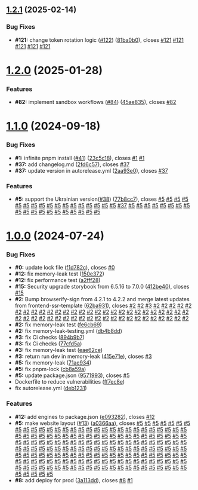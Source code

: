 ## [1.2.1](https://github.com/VilnaCRM-Org/website/compare/v1.2.0...v1.2.1) (2025-02-14)


### Bug Fixes

* **#121:** change token rotation logic ([#122](https://github.com/VilnaCRM-Org/website/issues/122)) ([81ba0b0](https://github.com/VilnaCRM-Org/website/commit/81ba0b03684f043dc9c3f090243d32e3f364f6f6)), closes [#121](https://github.com/VilnaCRM-Org/website/issues/121) [#121](https://github.com/VilnaCRM-Org/website/issues/121) [#121](https://github.com/VilnaCRM-Org/website/issues/121) [#121](https://github.com/VilnaCRM-Org/website/issues/121) [#121](https://github.com/VilnaCRM-Org/website/issues/121)



# [1.2.0](https://github.com/VilnaCRM-Org/website/compare/v1.1.0...v1.2.0) (2025-01-28)

### Features

- **#82:** implement sandbox workflows ([#84](https://github.com/VilnaCRM-Org/website/issues/84)) ([45ae835](https://github.com/VilnaCRM-Org/website/commit/45ae835ddbb2dc8afe598ecbcc88862a8691a7da)), closes [#82](https://github.com/VilnaCRM-Org/website/issues/82)

# [1.1.0](https://github.com/VilnaCRM-Org/website/compare/v1.0.0...v1.1.0) (2024-09-18)

### Bug Fixes

- **#1:** infinite pnpm install ([#41](https://github.com/VilnaCRM-Org/website/issues/41)) ([23c5c18](https://github.com/VilnaCRM-Org/website/commit/23c5c18f0e7647fe2bd4b82a8c63fb131b69264d)), closes [#1](https://github.com/VilnaCRM-Org/website/issues/1) [#1](https://github.com/VilnaCRM-Org/website/issues/1)
- **#37:** add changelog.md ([2fd6c57](https://github.com/VilnaCRM-Org/website/commit/2fd6c576a04c26a32520cc10fb15d256bfa9d500)), closes [#37](https://github.com/VilnaCRM-Org/website/issues/37)
- **#37:** update version in autorelease.yml ([2aa93e0](https://github.com/VilnaCRM-Org/website/commit/2aa93e0b643abc7ed4568097aa29faf37bbbad63)), closes [#37](https://github.com/VilnaCRM-Org/website/issues/37)

### Features

- **#5:** support the Ukrainian version([#38](https://github.com/VilnaCRM-Org/website/issues/38)) ([77b8cc7](https://github.com/VilnaCRM-Org/website/commit/77b8cc7581e927c4edc56920c789b4d34f5eacb8)), closes [#5](https://github.com/VilnaCRM-Org/website/issues/5) [#5](https://github.com/VilnaCRM-Org/website/issues/5) [#5](https://github.com/VilnaCRM-Org/website/issues/5) [#5](https://github.com/VilnaCRM-Org/website/issues/5) [#5](https://github.com/VilnaCRM-Org/website/issues/5) [#5](https://github.com/VilnaCRM-Org/website/issues/5) [#5](https://github.com/VilnaCRM-Org/website/issues/5) [#5](https://github.com/VilnaCRM-Org/website/issues/5) [#5](https://github.com/VilnaCRM-Org/website/issues/5) [#5](https://github.com/VilnaCRM-Org/website/issues/5) [#5](https://github.com/VilnaCRM-Org/website/issues/5) [#5](https://github.com/VilnaCRM-Org/website/issues/5) [#5](https://github.com/VilnaCRM-Org/website/issues/5) [#5](https://github.com/VilnaCRM-Org/website/issues/5) [#5](https://github.com/VilnaCRM-Org/website/issues/5) [#5](https://github.com/VilnaCRM-Org/website/issues/5) [#5](https://github.com/VilnaCRM-Org/website/issues/5) [#37](https://github.com/VilnaCRM-Org/website/issues/37) [#5](https://github.com/VilnaCRM-Org/website/issues/5) [#5](https://github.com/VilnaCRM-Org/website/issues/5) [#5](https://github.com/VilnaCRM-Org/website/issues/5) [#5](https://github.com/VilnaCRM-Org/website/issues/5) [#5](https://github.com/VilnaCRM-Org/website/issues/5) [#5](https://github.com/VilnaCRM-Org/website/issues/5) [#5](https://github.com/VilnaCRM-Org/website/issues/5) [#5](https://github.com/VilnaCRM-Org/website/issues/5) [#5](https://github.com/VilnaCRM-Org/website/issues/5) [#5](https://github.com/VilnaCRM-Org/website/issues/5) [#5](https://github.com/VilnaCRM-Org/website/issues/5) [#5](https://github.com/VilnaCRM-Org/website/issues/5) [#5](https://github.com/VilnaCRM-Org/website/issues/5) [#5](https://github.com/VilnaCRM-Org/website/issues/5) [#5](https://github.com/VilnaCRM-Org/website/issues/5) [#5](https://github.com/VilnaCRM-Org/website/issues/5) [#5](https://github.com/VilnaCRM-Org/website/issues/5) [#5](https://github.com/VilnaCRM-Org/website/issues/5) [#5](https://github.com/VilnaCRM-Org/website/issues/5)

# [1.0.0](https://github.com/VilnaCRM-Org/website/compare/3a113dde86b1ee84288123e15b15f1f34eb1c619...v1.0.0) (2024-07-24)

### Bug Fixes

- **#0:** update lock file ([f1d782c](https://github.com/VilnaCRM-Org/website/commit/f1d782c19e29f967c4f01ca1ada30f8cf1333f00)), closes [#0](https://github.com/VilnaCRM-Org/website/issues/0)
- **#12:** fix memory-leak test ([150e372](https://github.com/VilnaCRM-Org/website/commit/150e372528a2729cba1fea492718964a45694217))
- **#12:** fix performance test ([a2fff28](https://github.com/VilnaCRM-Org/website/commit/a2fff2808fdc46acd06385cc71868c2cf3604a78))
- **#15:** Security upgrade storybook from 6.5.16 to 7.0.0 ([412be40](https://github.com/VilnaCRM-Org/website/commit/412be405d5db8bc69ca3ee248e44a15d77abcb38)), closes [#15](https://github.com/VilnaCRM-Org/website/issues/15)
- **#2:** Bump browserify-sign from 4.2.1 to 4.2.2 and merge latest updates from frontend-ssr-template ([62ba931](https://github.com/VilnaCRM-Org/website/commit/62ba931225a58047b9d685da1335a82f6d762358)), closes [#2](https://github.com/VilnaCRM-Org/website/issues/2) [#2](https://github.com/VilnaCRM-Org/website/issues/2) [#3](https://github.com/VilnaCRM-Org/website/issues/3) [#2](https://github.com/VilnaCRM-Org/website/issues/2) [#2](https://github.com/VilnaCRM-Org/website/issues/2) [#2](https://github.com/VilnaCRM-Org/website/issues/2) [#2](https://github.com/VilnaCRM-Org/website/issues/2) [#2](https://github.com/VilnaCRM-Org/website/issues/2) [#2](https://github.com/VilnaCRM-Org/website/issues/2) [#2](https://github.com/VilnaCRM-Org/website/issues/2) [#2](https://github.com/VilnaCRM-Org/website/issues/2) [#2](https://github.com/VilnaCRM-Org/website/issues/2) [#2](https://github.com/VilnaCRM-Org/website/issues/2) [#2](https://github.com/VilnaCRM-Org/website/issues/2) [#2](https://github.com/VilnaCRM-Org/website/issues/2) [#2](https://github.com/VilnaCRM-Org/website/issues/2) [#2](https://github.com/VilnaCRM-Org/website/issues/2) [#2](https://github.com/VilnaCRM-Org/website/issues/2) [#2](https://github.com/VilnaCRM-Org/website/issues/2) [#2](https://github.com/VilnaCRM-Org/website/issues/2) [#2](https://github.com/VilnaCRM-Org/website/issues/2) [#2](https://github.com/VilnaCRM-Org/website/issues/2) [#2](https://github.com/VilnaCRM-Org/website/issues/2) [#2](https://github.com/VilnaCRM-Org/website/issues/2) [#2](https://github.com/VilnaCRM-Org/website/issues/2) [#2](https://github.com/VilnaCRM-Org/website/issues/2) [#2](https://github.com/VilnaCRM-Org/website/issues/2) [#2](https://github.com/VilnaCRM-Org/website/issues/2) [#2](https://github.com/VilnaCRM-Org/website/issues/2) [#2](https://github.com/VilnaCRM-Org/website/issues/2) [#2](https://github.com/VilnaCRM-Org/website/issues/2) [#2](https://github.com/VilnaCRM-Org/website/issues/2) [#2](https://github.com/VilnaCRM-Org/website/issues/2) [#2](https://github.com/VilnaCRM-Org/website/issues/2) [#2](https://github.com/VilnaCRM-Org/website/issues/2) [#2](https://github.com/VilnaCRM-Org/website/issues/2) [#2](https://github.com/VilnaCRM-Org/website/issues/2) [#2](https://github.com/VilnaCRM-Org/website/issues/2) [#2](https://github.com/VilnaCRM-Org/website/issues/2) [#2](https://github.com/VilnaCRM-Org/website/issues/2) [#2](https://github.com/VilnaCRM-Org/website/issues/2) [#2](https://github.com/VilnaCRM-Org/website/issues/2) [#2](https://github.com/VilnaCRM-Org/website/issues/2) [#2](https://github.com/VilnaCRM-Org/website/issues/2) [#2](https://github.com/VilnaCRM-Org/website/issues/2) [#2](https://github.com/VilnaCRM-Org/website/issues/2) [#2](https://github.com/VilnaCRM-Org/website/issues/2) [#2](https://github.com/VilnaCRM-Org/website/issues/2) [#2](https://github.com/VilnaCRM-Org/website/issues/2) [#2](https://github.com/VilnaCRM-Org/website/issues/2) [#2](https://github.com/VilnaCRM-Org/website/issues/2) [#2](https://github.com/VilnaCRM-Org/website/issues/2)
- **#2:** fix memory-leak test ([fe6cb69](https://github.com/VilnaCRM-Org/website/commit/fe6cb69edcb50b1fcad36c932f2c4a09ff720840))
- **#2:** fix memory-leak-testing.yml ([db4b8dd](https://github.com/VilnaCRM-Org/website/commit/db4b8ddbe96aa4d70e05ff9daff9a083c41a7dcd))
- **#3:** fix Ci checks ([894b9b7](https://github.com/VilnaCRM-Org/website/commit/894b9b72ef3e47b9d98616d0e69b4a6a38cca68b))
- **#3:** fix Ci checks ([77cfd5a](https://github.com/VilnaCRM-Org/website/commit/77cfd5adcbc7b03e3eff272d38308459f047bc50))
- **#3:** fix memory-leak test ([eae62ce](https://github.com/VilnaCRM-Org/website/commit/eae62ceda1736025a374e1792f98d41df9ebe661))
- **#3:** return run dev in memory-leak ([415e71e](https://github.com/VilnaCRM-Org/website/commit/415e71e29995d67d7e88d97122db26e219834ac3)), closes [#3](https://github.com/VilnaCRM-Org/website/issues/3)
- **#5:** fix memory-leak ([71ae934](https://github.com/VilnaCRM-Org/website/commit/71ae934952951c734015088096a77d19a5c1e26a))
- **#5:** fix pnpm-lock ([cb8a59a](https://github.com/VilnaCRM-Org/website/commit/cb8a59aabc5b19e896ba51d5e2069b8c5913046c))
- **#5:** update package.json ([9571993](https://github.com/VilnaCRM-Org/website/commit/95719934e7c46633ce5613a330d50f21fe52f04f)), closes [#5](https://github.com/VilnaCRM-Org/website/issues/5)
- Dockerfile to reduce vulnerabilities ([ff7ec8e](https://github.com/VilnaCRM-Org/website/commit/ff7ec8ef830bc40aa5f5747050f1e872b26e7941))
- fix autorelease.yml ([deb1231](https://github.com/VilnaCRM-Org/website/commit/deb1231770ad9aeb1171e0f35ab1860e91c4cffb))

### Features

- **#12:** add engines to package.json ([e093282](https://github.com/VilnaCRM-Org/website/commit/e093282ca694c628ec30aeaacbbdd4731b8fb283)), closes [#12](https://github.com/VilnaCRM-Org/website/issues/12)
- **#5:** make website layout ([#13](https://github.com/VilnaCRM-Org/website/issues/13)) ([a0366aa](https://github.com/VilnaCRM-Org/website/commit/a0366aa589ebcfcd45ae5ee9f6e1139d1613272d)), closes [#5](https://github.com/VilnaCRM-Org/website/issues/5) [#5](https://github.com/VilnaCRM-Org/website/issues/5) [#5](https://github.com/VilnaCRM-Org/website/issues/5) [#5](https://github.com/VilnaCRM-Org/website/issues/5) [#5](https://github.com/VilnaCRM-Org/website/issues/5) [#5](https://github.com/VilnaCRM-Org/website/issues/5) [#5](https://github.com/VilnaCRM-Org/website/issues/5) [#5](https://github.com/VilnaCRM-Org/website/issues/5) [#5](https://github.com/VilnaCRM-Org/website/issues/5) [#5](https://github.com/VilnaCRM-Org/website/issues/5) [#5](https://github.com/VilnaCRM-Org/website/issues/5) [#5](https://github.com/VilnaCRM-Org/website/issues/5) [#5](https://github.com/VilnaCRM-Org/website/issues/5) [#5](https://github.com/VilnaCRM-Org/website/issues/5) [#5](https://github.com/VilnaCRM-Org/website/issues/5) [#5](https://github.com/VilnaCRM-Org/website/issues/5) [#5](https://github.com/VilnaCRM-Org/website/issues/5) [#5](https://github.com/VilnaCRM-Org/website/issues/5) [#5](https://github.com/VilnaCRM-Org/website/issues/5) [#5](https://github.com/VilnaCRM-Org/website/issues/5) [#5](https://github.com/VilnaCRM-Org/website/issues/5) [#5](https://github.com/VilnaCRM-Org/website/issues/5) [#5](https://github.com/VilnaCRM-Org/website/issues/5) [#5](https://github.com/VilnaCRM-Org/website/issues/5) [#5](https://github.com/VilnaCRM-Org/website/issues/5) [#5](https://github.com/VilnaCRM-Org/website/issues/5) [#5](https://github.com/VilnaCRM-Org/website/issues/5) [#5](https://github.com/VilnaCRM-Org/website/issues/5) [#5](https://github.com/VilnaCRM-Org/website/issues/5) [#5](https://github.com/VilnaCRM-Org/website/issues/5) [#5](https://github.com/VilnaCRM-Org/website/issues/5) [#5](https://github.com/VilnaCRM-Org/website/issues/5) [#5](https://github.com/VilnaCRM-Org/website/issues/5) [#5](https://github.com/VilnaCRM-Org/website/issues/5) [#5](https://github.com/VilnaCRM-Org/website/issues/5) [#5](https://github.com/VilnaCRM-Org/website/issues/5) [#5](https://github.com/VilnaCRM-Org/website/issues/5) [#5](https://github.com/VilnaCRM-Org/website/issues/5) [#5](https://github.com/VilnaCRM-Org/website/issues/5) [#5](https://github.com/VilnaCRM-Org/website/issues/5) [#5](https://github.com/VilnaCRM-Org/website/issues/5) [#5](https://github.com/VilnaCRM-Org/website/issues/5) [#5](https://github.com/VilnaCRM-Org/website/issues/5) [#5](https://github.com/VilnaCRM-Org/website/issues/5) [#5](https://github.com/VilnaCRM-Org/website/issues/5) [#5](https://github.com/VilnaCRM-Org/website/issues/5) [#5](https://github.com/VilnaCRM-Org/website/issues/5) [#5](https://github.com/VilnaCRM-Org/website/issues/5) [#5](https://github.com/VilnaCRM-Org/website/issues/5) [#5](https://github.com/VilnaCRM-Org/website/issues/5) [#5](https://github.com/VilnaCRM-Org/website/issues/5) [#5](https://github.com/VilnaCRM-Org/website/issues/5) [#5](https://github.com/VilnaCRM-Org/website/issues/5) [#5](https://github.com/VilnaCRM-Org/website/issues/5) [#5](https://github.com/VilnaCRM-Org/website/issues/5) [#5](https://github.com/VilnaCRM-Org/website/issues/5) [#5](https://github.com/VilnaCRM-Org/website/issues/5) [#5](https://github.com/VilnaCRM-Org/website/issues/5) [#5](https://github.com/VilnaCRM-Org/website/issues/5) [#5](https://github.com/VilnaCRM-Org/website/issues/5) [#5](https://github.com/VilnaCRM-Org/website/issues/5) [#5](https://github.com/VilnaCRM-Org/website/issues/5) [#5](https://github.com/VilnaCRM-Org/website/issues/5) [#5](https://github.com/VilnaCRM-Org/website/issues/5) [#5](https://github.com/VilnaCRM-Org/website/issues/5) [#5](https://github.com/VilnaCRM-Org/website/issues/5) [#5](https://github.com/VilnaCRM-Org/website/issues/5) [#5](https://github.com/VilnaCRM-Org/website/issues/5) [#5](https://github.com/VilnaCRM-Org/website/issues/5) [#5](https://github.com/VilnaCRM-Org/website/issues/5) [#5](https://github.com/VilnaCRM-Org/website/issues/5) [#5](https://github.com/VilnaCRM-Org/website/issues/5) [#5](https://github.com/VilnaCRM-Org/website/issues/5) [#5](https://github.com/VilnaCRM-Org/website/issues/5) [#5](https://github.com/VilnaCRM-Org/website/issues/5) [#5](https://github.com/VilnaCRM-Org/website/issues/5) [#5](https://github.com/VilnaCRM-Org/website/issues/5) [#5](https://github.com/VilnaCRM-Org/website/issues/5) [#5](https://github.com/VilnaCRM-Org/website/issues/5) [#5](https://github.com/VilnaCRM-Org/website/issues/5) [#5](https://github.com/VilnaCRM-Org/website/issues/5) [#5](https://github.com/VilnaCRM-Org/website/issues/5) [#5](https://github.com/VilnaCRM-Org/website/issues/5) [#5](https://github.com/VilnaCRM-Org/website/issues/5) [#5](https://github.com/VilnaCRM-Org/website/issues/5) [#5](https://github.com/VilnaCRM-Org/website/issues/5) [#5](https://github.com/VilnaCRM-Org/website/issues/5) [#5](https://github.com/VilnaCRM-Org/website/issues/5) [#5](https://github.com/VilnaCRM-Org/website/issues/5) [#5](https://github.com/VilnaCRM-Org/website/issues/5) [#5](https://github.com/VilnaCRM-Org/website/issues/5) [#5](https://github.com/VilnaCRM-Org/website/issues/5) [#5](https://github.com/VilnaCRM-Org/website/issues/5) [#5](https://github.com/VilnaCRM-Org/website/issues/5) [#5](https://github.com/VilnaCRM-Org/website/issues/5) [#5](https://github.com/VilnaCRM-Org/website/issues/5) [#5](https://github.com/VilnaCRM-Org/website/issues/5) [#5](https://github.com/VilnaCRM-Org/website/issues/5) [#5](https://github.com/VilnaCRM-Org/website/issues/5) [#5](https://github.com/VilnaCRM-Org/website/issues/5) [#5](https://github.com/VilnaCRM-Org/website/issues/5) [#5](https://github.com/VilnaCRM-Org/website/issues/5) [#5](https://github.com/VilnaCRM-Org/website/issues/5) [#5](https://github.com/VilnaCRM-Org/website/issues/5) [#5](https://github.com/VilnaCRM-Org/website/issues/5) [#5](https://github.com/VilnaCRM-Org/website/issues/5) [#5](https://github.com/VilnaCRM-Org/website/issues/5) [#5](https://github.com/VilnaCRM-Org/website/issues/5) [#5](https://github.com/VilnaCRM-Org/website/issues/5) [#5](https://github.com/VilnaCRM-Org/website/issues/5) [#5](https://github.com/VilnaCRM-Org/website/issues/5) [#5](https://github.com/VilnaCRM-Org/website/issues/5) [#5](https://github.com/VilnaCRM-Org/website/issues/5) [#5](https://github.com/VilnaCRM-Org/website/issues/5) [#5](https://github.com/VilnaCRM-Org/website/issues/5) [#5](https://github.com/VilnaCRM-Org/website/issues/5) [#5](https://github.com/VilnaCRM-Org/website/issues/5) [#5](https://github.com/VilnaCRM-Org/website/issues/5) [#5](https://github.com/VilnaCRM-Org/website/issues/5) [#5](https://github.com/VilnaCRM-Org/website/issues/5) [#5](https://github.com/VilnaCRM-Org/website/issues/5) [#5](https://github.com/VilnaCRM-Org/website/issues/5) [#5](https://github.com/VilnaCRM-Org/website/issues/5) [#5](https://github.com/VilnaCRM-Org/website/issues/5) [#5](https://github.com/VilnaCRM-Org/website/issues/5) [#5](https://github.com/VilnaCRM-Org/website/issues/5) [#5](https://github.com/VilnaCRM-Org/website/issues/5) [#5](https://github.com/VilnaCRM-Org/website/issues/5) [#5](https://github.com/VilnaCRM-Org/website/issues/5) [#5](https://github.com/VilnaCRM-Org/website/issues/5) [#5](https://github.com/VilnaCRM-Org/website/issues/5) [#5](https://github.com/VilnaCRM-Org/website/issues/5) [#5](https://github.com/VilnaCRM-Org/website/issues/5) [#5](https://github.com/VilnaCRM-Org/website/issues/5) [#5](https://github.com/VilnaCRM-Org/website/issues/5) [#5](https://github.com/VilnaCRM-Org/website/issues/5) [#5](https://github.com/VilnaCRM-Org/website/issues/5) [#5](https://github.com/VilnaCRM-Org/website/issues/5) [#5](https://github.com/VilnaCRM-Org/website/issues/5) [#5](https://github.com/VilnaCRM-Org/website/issues/5) [#5](https://github.com/VilnaCRM-Org/website/issues/5) [#5](https://github.com/VilnaCRM-Org/website/issues/5) [#5](https://github.com/VilnaCRM-Org/website/issues/5) [#5](https://github.com/VilnaCRM-Org/website/issues/5) [#5](https://github.com/VilnaCRM-Org/website/issues/5) [#5](https://github.com/VilnaCRM-Org/website/issues/5) [#5](https://github.com/VilnaCRM-Org/website/issues/5) [#5](https://github.com/VilnaCRM-Org/website/issues/5) [#5](https://github.com/VilnaCRM-Org/website/issues/5) [#5](https://github.com/VilnaCRM-Org/website/issues/5) [#5](https://github.com/VilnaCRM-Org/website/issues/5) [#5](https://github.com/VilnaCRM-Org/website/issues/5) [#5](https://github.com/VilnaCRM-Org/website/issues/5) [#5](https://github.com/VilnaCRM-Org/website/issues/5) [#5](https://github.com/VilnaCRM-Org/website/issues/5) [#5](https://github.com/VilnaCRM-Org/website/issues/5) [#5](https://github.com/VilnaCRM-Org/website/issues/5) [#5](https://github.com/VilnaCRM-Org/website/issues/5) [#5](https://github.com/VilnaCRM-Org/website/issues/5) [#5](https://github.com/VilnaCRM-Org/website/issues/5) [#5](https://github.com/VilnaCRM-Org/website/issues/5) [#5](https://github.com/VilnaCRM-Org/website/issues/5) [#5](https://github.com/VilnaCRM-Org/website/issues/5) [#5](https://github.com/VilnaCRM-Org/website/issues/5) [#5](https://github.com/VilnaCRM-Org/website/issues/5) [#5](https://github.com/VilnaCRM-Org/website/issues/5)
- **#8:** add deploy for prod ([3a113dd](https://github.com/VilnaCRM-Org/website/commit/3a113dde86b1ee84288123e15b15f1f34eb1c619)), closes [#8](https://github.com/VilnaCRM-Org/website/issues/8) [#1](https://github.com/VilnaCRM-Org/website/issues/1)
